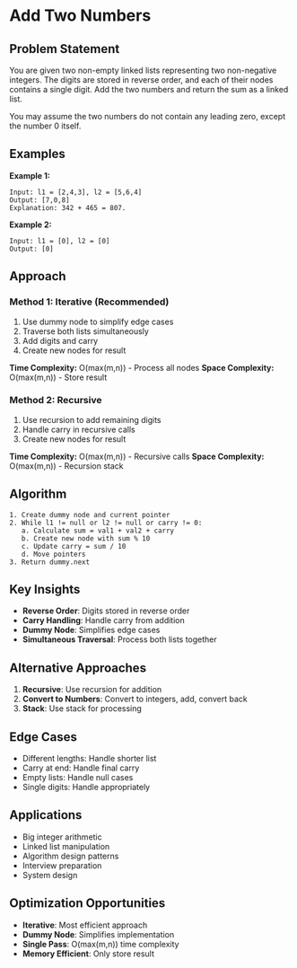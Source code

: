 # Add Two Numbers

## Problem Statement

You are given two non-empty linked lists representing two non-negative integers. The digits are stored in reverse order, and each of their nodes contains a single digit. Add the two numbers and return the sum as a linked list.

You may assume the two numbers do not contain any leading zero, except the number 0 itself.

## Examples

**Example 1:**
```
Input: l1 = [2,4,3], l2 = [5,6,4]
Output: [7,0,8]
Explanation: 342 + 465 = 807.
```

**Example 2:**
```
Input: l1 = [0], l2 = [0]
Output: [0]
```

## Approach

### Method 1: Iterative (Recommended)
1. Use dummy node to simplify edge cases
2. Traverse both lists simultaneously
3. Add digits and carry
4. Create new nodes for result

**Time Complexity:** O(max(m,n)) - Process all nodes
**Space Complexity:** O(max(m,n)) - Store result

### Method 2: Recursive
1. Use recursion to add remaining digits
2. Handle carry in recursive calls
3. Create new nodes for result

**Time Complexity:** O(max(m,n)) - Recursive calls
**Space Complexity:** O(max(m,n)) - Recursion stack

## Algorithm

```
1. Create dummy node and current pointer
2. While l1 != null or l2 != null or carry != 0:
   a. Calculate sum = val1 + val2 + carry
   b. Create new node with sum % 10
   c. Update carry = sum / 10
   d. Move pointers
3. Return dummy.next
```

## Key Insights

- **Reverse Order**: Digits stored in reverse order
- **Carry Handling**: Handle carry from addition
- **Dummy Node**: Simplifies edge cases
- **Simultaneous Traversal**: Process both lists together

## Alternative Approaches

1. **Recursive**: Use recursion for addition
2. **Convert to Numbers**: Convert to integers, add, convert back
3. **Stack**: Use stack for processing

## Edge Cases

- Different lengths: Handle shorter list
- Carry at end: Handle final carry
- Empty lists: Handle null cases
- Single digits: Handle appropriately

## Applications

- Big integer arithmetic
- Linked list manipulation
- Algorithm design patterns
- Interview preparation
- System design

## Optimization Opportunities

- **Iterative**: Most efficient approach
- **Dummy Node**: Simplifies implementation
- **Single Pass**: O(max(m,n)) time complexity
- **Memory Efficient**: Only store result
